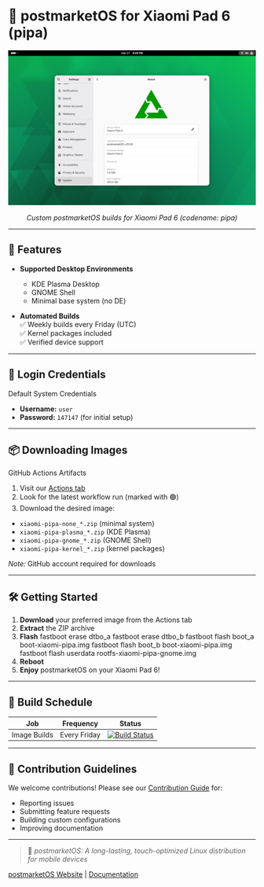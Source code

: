 # 🧪 postmarketOS for Xiaomi Pad 6 (pipa)

<div align="center">
  <img src="gnome.png" alt="Xiaomi Pad 6"/>
  <p><em>Custom postmarketOS builds for Xiaomi Pad 6 (codename: pipa)</em></p>
</div>

---

## 🌟 Features 

- **Supported Desktop Environments**  
  * KDE Plasma Desktop  
  * GNOME Shell
  * Minimal base system (no DE)

- **Automated Builds**  
  ✅ Weekly builds every Friday (UTC)  
  ✅ Kernel packages included  
  ✅ Verified device support

---

## 🔐 Login Credentials

Default System Credentials
  
- **Username:** `user`  
- **Password:** `147147` (for initial setup)


---

## 📦 Downloading Images

GitHub Actions Artifacts
  
1. Visit our [Actions tab](https://github.com/rifux/pipa-pmos-builds/actions)   
2. Look for the latest workflow run (marked with 🟢)  
3. Download the desired image:
  - `xiaomi-pipa-none_*.zip` (minimal system)
  - `xiaomi-pipa-plasma_*.zip` (KDE Plasma)
  - `xiaomi-pipa-gnome_*.zip` (GNOME Shell)
  - `xiaomi-pipa-kernel_*.zip` (kernel packages)
  
*Note:* GitHub account required for downloads

---

## 🛠️ Getting Started

1. **Download** your preferred image from the Actions tab  
2. **Extract** the ZIP archive  
3. **Flash**
    fastboot erase dtbo_a
    fastboot erase dtbo_b
    fastboot flash boot_a boot-xiaomi-pipa.img
    fastboot flash boot_b boot-xiaomi-pipa.img
    fastboot flash userdata rootfs-xiaomi-pipa-gnome.img
4. **Reboot**
5. **Enjoy** postmarketOS on your Xiaomi Pad 6!

---

## 📅 Build Schedule

| Job | Frequency | Status |
|-----|----------|--------|
| Image Builds | Every Friday | [![Build Status](https://github.com/rifux/pipa-pmos-builds/actions/workflows/build.yml/badge.svg)](https://github.com/rifux/pipa-pmos-builds/actions/workflows/build.yml)  |

---

<!--
## ❓ Troubleshooting

Check out our [Wiki](https://github.com/rifux/pipa-pmos-builds/wiki)  for:
- Common issues and fixes
- Touchscreen calibration
- Battery status monitoring
- Performance optimization tips

--- -->

## 🤝 Contribution Guidelines

We welcome contributions! Please see our [Contribution Guide](CONTRIBUTING.md) for:
- Reporting issues
- Submitting feature requests
- Building custom configurations
- Improving documentation

---

> 🚀 *postmarketOS: A long-lasting, touch-optimized Linux distribution for mobile devices*

[postmarketOS Website](https://postmarketos.org/)  | [Documentation](https://wiki.postmarketos.org/) 
